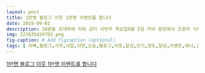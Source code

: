 ```yaml
---
layout: post
title: 1만명 블로그 이웃 1만명 이벤트를 합니다
date: 2019-09-01
description: 10분을 초대하여 저와 같이 이번주 목요일9월 5일 저녁 동탄에서 조용히 식사를 진행하려고 합니다 꼭 그날 동탄에 오실수 있는분만 신청해 주세요 댓글은 9월 2일 저녁 9시까지 입니다 2 
img: 221635424702.png
fig-caption: # Add figcaption (optional)
tags: [ 아빠,블로그,시작,내일,이면,오늘,블로그,이웃,달성,인기,정도,달성,이벤트,하나,고민,그동안,블로그,사랑,주시,이벤트,초대,이번,목요일,저녁,식사,진행,일시,목요일,저녁,장소,추후,공지,신청,방법,블로그,비밀,댓글,자기,소개,이름,연락처,선정,방법,보고,그날,일정,그동안,블로그,기준,선정,그날,실수,분만,신청,댓글,저녁,손품왕,아파트,매물,정리,플랫폼,사용권,아파트,모든,정보,클릭,한번,파악,플랫폼,손품,부동산,매물,정리,도구,부동산,매물,정리,플렛폼,신청,방법,블로그,비밀,댓글,이름,연락처,손품,신청,주시,반드시,당첨,본인,블로그,후기,신청,기간,수요일,저녁,선정,방법,청자,한해,추첨,방법,사다리,프로그램,이름,추첨,아빠,투자,정보,블로그,관심,이웃,감사 ]
---
```

[1만명 블로그 이웃 1만명 이벤트를 합니다](https://blog.naver.com/dreamvision74?Redirect=Log&logNo=221635424702)